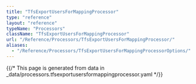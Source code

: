 ```yaml
---
title: "TfsExportUsersForMappingProcessor"
type: "reference"
layout: "reference"
typeName: "Processors"
className: "TfsExportUsersForMappingProcessor"
url: "/Reference/Processors/TfsExportUsersForMappingProcessor/"
aliases:
  - "/Reference/Processors/TfsExportUsersForMappingProcessorOptions/"
---
```


{{/* This page is generated from data in _data/processors.tfsexportusersformappingprocessor.yaml */}}
